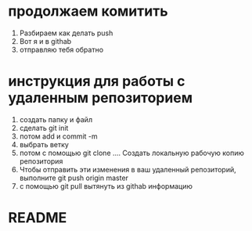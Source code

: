 # продолжаем комитить
1. Разбираем как делать push
2. Вот я и в githab 
3. отправляю тебя обратно

# инструкция для работы с удаленным репозиторием
1. создать папку и файл
2. сделать git init
3. потом add и commit -m
4. выбрать ветку 
5. потом c помощью git clone .... Создать локальную рабочую копию репозитория
6. Чтобы отправить эти изменения в ваш удаленный репозиторий, выполните
git push origin master
7. с помощью git pull вытянуть из githab информацию 

# README
